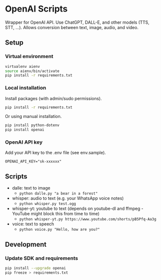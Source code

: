 # OpenAI Scripts

Wrapper for OpenAI API. Use ChatGPT, DALL-E, and other models (TTS, STT, ...). Allows conversion between text, image, audio, and video.

## Setup

### Virtual environment

```sh
virtualenv aienv
source aienv/bin/activate
pip install -r requirements.txt
```

### Local installation

Install packages (with admin/sudo permissions).

```sh
pip install -r requirements.txt
```

Or using manual installation.

```sh
pip install python-dotenv
pip install openai
```

### OpenAI API key

Add your API key to the .env file (see env.sample).

`OPENAI_API_KEY="sk-xxxxxx"`

## Scripts

* dalle: text to image
  * `python dalle.py "a bear in a forest"`
* whisper: audio to text (e.g. your WhatsApp voice notes)
  * `python whisper.py test.ogg`
* whisper-yt: youtube to text (depends on youtube-dl and ffmpeg - YouTube might block this from time to time)
  * `python whisper-yt.py https://www.youtube.com/shorts/pB5Pfq-Aa3g`
* voice: text to speech
  * `python voice.py "Hello, how are you?"`

## Development

### Update SDK and requirements

```sh
pip install --upgrade openai
pip freeze > requirements.txt
```
